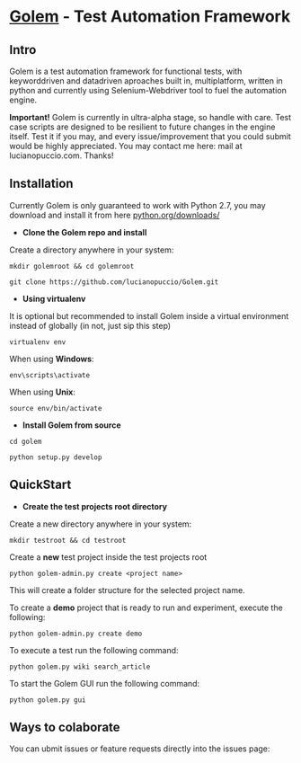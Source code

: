 [Golem](https://github.com/lucianopuccio/Golem/) - Test Automation Framework
==================================================

Intro
--------------------------------------

Golem is a test automation framework for functional tests, with keyworddriven and datadriven aproaches built in, multiplatform, written in python and currently using Selenium-Webdriver tool to fuel the automation engine.

**Important!** Golem is currently in ultra-alpha stage, so handle with care. Test case scripts are designed to be resilient to future changes in the engine itself. Test it if you may, and every issue/improvement that you could submit would be highly appreciated. You may contact me here: mail at lucianopuccio.com. Thanks!


Installation
--------------------------------------

Currently Golem is only guaranteed to work with Python 2.7, you may download and install it from here [python.org/downloads/](http://www.python.org/downloads/) 


 - **Clone the Golem repo and install**

Create a directory anywhere in your system:

```
mkdir golemroot && cd golemroot
```

```
git clone https://github.com/lucianopuccio/Golem.git
```


 - **Using virtualenv**

It is optional but recommended to install Golem inside a virtual environment instead of globally (in not, just sip this step)

```
virtualenv env
```

When using **Windows**:

```
env\scripts\activate
```

When using **Unix**:

```
source env/bin/activate
```

 - **Install Golem from source**

```
cd golem
```

```
python setup.py develop
```

QuickStart
--------------------------------------
 - **Create the test projects root directory**

Create a new directory anywhere in your system:

```
mkdir testroot && cd testroot
```

Create a **new** test project inside the test projects root

```
python golem-admin.py create <project name>
```

This will create a folder structure for the selected project name.

To create a **demo** project that is ready to run and experiment, execute the following:

```
python golem-admin.py create demo
```

To execute a test run the following command:

```
python golem.py wiki search_article
```

To start the Golem GUI run the following command:

```
python golem.py gui
```

Ways to colaborate
---------------------------------

You can ubmit issues or feature requests directly into the issues page:

